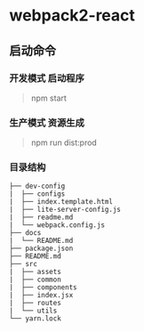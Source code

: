 # webpack2-react

## 启动命令   

### 开发模式 启动程序

> npm start 

### 生产模式 资源生成

> npm run dist:prod

### 目录结构

```
├── dev-config
|  ├── configs
|  ├── index.template.html
|  ├── lite-server-config.js
|  ├── readme.md
|  └── webpack.config.js
├── docs
|  └── README.md
├── package.json
├── README.md
├── src
|  ├── assets
|  ├── common
|  ├── components
|  ├── index.jsx
|  ├── routes
|  └── utils
└── yarn.lock
```